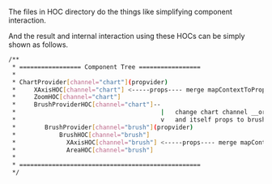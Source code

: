The files in HOC directory do the things like simplifying component interaction.

And the result and internal interaction using these HOCs can be simply shown as follows.

```bash
/**
 * ================= Component Tree =================
 *
 * ChartProvider[channel="chart"](propvider)
 *     XAxisHOC[channel="chart"] <-----props---- merge mapContextToProps and XAxisHOC defaulltProps/props(highest)
 *     ZoomHOC[channel="chart"]
 *     BrushProviderHOC[channel="chart"]--
 *                                        |   change chart channel __originalProps__ property
 *                                        v   and itself props to brush context
 *        BrushProvider[channel="brush"](propvider)
 *            BrushHOC[channel="brush"]
 *              XAxisHOC[channel="brush"] <-----props---- merge mapContextToProps, XAxisHOC defaulltProps/props and mapPropsToBrush(highest)
 *              AreaHOC[channel="brush"]
 *
 * ==================================================
 */
```
